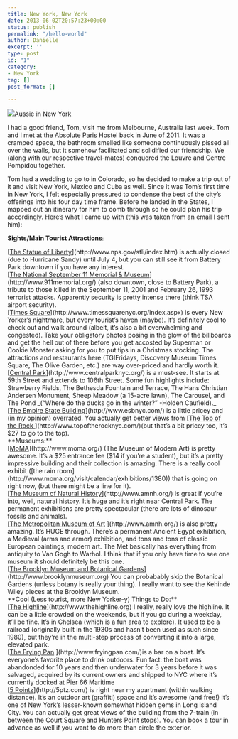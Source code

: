 ```yaml
---
title: New York, New York
date: 2013-06-02T20:57:23+00:00
status: publish
permalink: "/hello-world"
author: Danielle
excerpt: ''
type: post
id: "1"
category:
- New York
tag: []
post_format: []

---
```

  
![](https://live.staticflickr.com/65535/49674172901_f69d9b51e7_z.jpg)Aussie in New York

I had a good friend, Tom, visit me from Melbourne, Australia last week. Tom and I met at the Absolute Paris Hostel back in June of 2011. It was a cramped space, the bathroom smelled like someone continuously pissed all over the walls, but it somehow facilitated and solidified our friendship. We (along with our respective travel-mates) conquered the Louvre and Centre Pompidou together.

Tom had a wedding to go to in Colorado, so he decided to make a trip out of it and visit New York, Mexico and Cuba as well. Since it was Tom’s first time in New York, I felt especially pressured to condense the best of the city’s offerings into his four day time frame. Before he landed in the States, I mapped out an itinerary for him to comb through so he could plan his trip accordingly. Here’s what I came up with (this was taken from an email I sent him):

**Sights/Main Tourist Attractions**<span style="font-size: 0.8em;">:</span>

<div>[<span style="text-decoration: underline;">The Statue of Liberty</span>](http://www.nps.gov/stli/index.htm) is actually closed (due to Hurricane Sandy) until July 4, but you can still see it from Battery Park downtown if you have any interest.</div><div>[<span style="text-decoration: underline;">The National September 11 Memorial & Museum</span>](http://www.911memorial.org/) (also downtown, close to Battery Park), a tribute to those killed in the September 11, 2001 and February 26, 1993 terrorist attacks. Apparently security is pretty intense there (think TSA airport security).</div><div></div><div>[<span style="text-decoration: underline;">Times Square</span>](http://www.timessquarenyc.org/index.aspx) is every New Yorker’s nightmare, but every tourist’s haven (maybe). It’s definitely cool to check out and walk around (albeit, it’s also a bit overwhelming and congested). Take your obligatory photos posing in the glow of the billboards and get the hell out of there before you get accosted by Superman or Cookie Monster asking for you to put tips in a Christmas stocking. The attractions and restaurants here (TGIFridays, Discovery Museum Times Square, The Olive Garden, etc.) are way over-priced and hardly worth it.</div><div></div><div>[<span style="text-decoration: underline;">Central Park</span>](http://www.centralparknyc.org/) is a must-see. It starts at 59th Street and extends to 106th Street. Some fun highlights include: Strawberry Fields, The Bethesda Fountain and Terrace, The Hans Christian Andersen Monument, Sheep Meadow (a 15-acre lawn), The Carousel, and The Pond _(“Where do the ducks go in the winter?” -Holden Caufield)._</div><div></div><div>[<span style="text-decoration: underline;">The Empire State Building</span>](http://www.esbnyc.com/) is a little pricey and (in my opinion) overrated. You actually get better views from [<span style="text-decoration: underline;">The Top of the Rock </span>](http://www.topoftherocknyc.com/)(but that’s a bit pricey too, it’s $27 to go to the top).</div><div></div><div>**Museums:**</div><div></div><div>[<span style="text-decoration: underline;">MoMA</span>](http://www.moma.org/) (The Museum of Modern Art) is pretty awesome. It’s a $25 entrance fee ($14 if you’re a student), but it’s a pretty impressive building and their collection is amazing. There is a really cool exhibit ([the rain room](http://www.moma.org/visit/calendar/exhibitions/1380)) that is going on right now, (but there might be a line for it).</div><div></div><div>[<span style="text-decoration: underline;">The Museum of Natural History</span>](http://www.amnh.org/) is great if you’re into, well, natural history. It’s huge and it’s right near Central Park. The permanent exhibitions are pretty spectacular (there are lots of dinosaur fossils and animals).</div><div></div><div>[<span style="text-decoration: underline;">The Metropolitan Museum of Art</span> ](http://www.amnh.org/) is also pretty amazing. It’s HUGE through. There’s a permanent Ancient Egypt exhibition, a Medieval (arms and armor) exhibition, and tons and tons of classic European paintings, modern art. The Met basically has everything from antiquity to Van Gogh to Warhol. I think that if you only have time to see one museum it should definitely be this one.</div><div></div><div>[<span style="text-decoration: underline;">The Brooklyn Museum and Botanical Gardens</span>](http://www.brooklynmuseum.org) You can probabably skip the Botanical Gardens (unless botany is really your thing). I really want to see the Kehinde Wiley pieces at the Brooklyn Museum.</div><div>**Cool (Less tourist, more New Yorker-y) Things to Do:**</div><div>[<span style="text-decoration: underline;">The Highline</span>](http://www.thehighline.org) I really, really love the highline. It can be a little crowded on the weekends, but if you go during a weekday, it’ll be fine. It’s in Chelsea (which is a fun area to explore). It used to be a railroad (originally built in the 1930s and hasn’t been used as such since 1980), but they’re in the multi-step process of converting it into a large, elevated park.</div><div></div><div>[<span style="text-decoration: underline;">The Frying Pan</span> ](http://www.fryingpan.com/)is a bar on a boat. It’s everyone’s favorite place to drink outdoors. Fun fact: the boat was abandonded for 10 years and then underwater for 3 years before it was salvaged, acquired by its current owners and shipped to NYC where it’s currently docked at Pier 66 Maritime</div><div></div><div>[<span style="text-decoration: underline;">5 Pointz</span>](http://5ptz.com/) is right near my apartment (within walking distance). It’s an outdoor art (graffiti) space and it’s awesome (and free!) It’s one of New York’s lesser-known somewhat hidden gems in Long Island City. You can actually get great views of the building from the 7-train (in between the Court Square and Hunters Point stops). You can book a tour in advance as well if you want to do more than circle the exterior.</div>